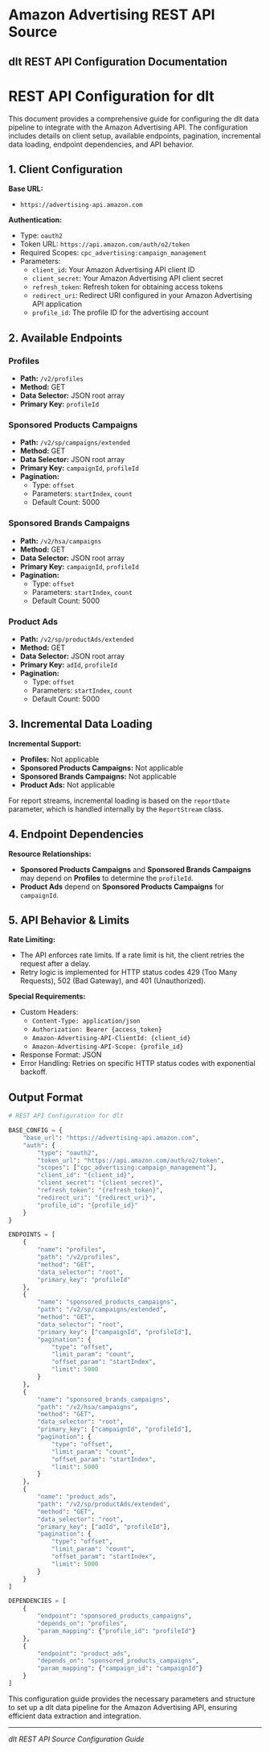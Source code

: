 # Amazon Advertising REST API Source

## dlt REST API Configuration Documentation

# REST API Configuration for dlt

This document provides a comprehensive guide for configuring the dlt data pipeline to integrate with the Amazon Advertising API. The configuration includes details on client setup, available endpoints, pagination, incremental data loading, endpoint dependencies, and API behavior.

## 1. Client Configuration

**Base URL:**
- `https://advertising-api.amazon.com`

**Authentication:**
- Type: `oauth2`
- Token URL: `https://api.amazon.com/auth/o2/token`
- Required Scopes: `cpc_advertising:campaign_management`
- Parameters:
  - `client_id`: Your Amazon Advertising API client ID
  - `client_secret`: Your Amazon Advertising API client secret
  - `refresh_token`: Refresh token for obtaining access tokens
  - `redirect_uri`: Redirect URI configured in your Amazon Advertising API application
  - `profile_id`: The profile ID for the advertising account

## 2. Available Endpoints

### Profiles
- **Path:** `/v2/profiles`
- **Method:** GET
- **Data Selector:** JSON root array
- **Primary Key:** `profileId`

### Sponsored Products Campaigns
- **Path:** `/v2/sp/campaigns/extended`
- **Method:** GET
- **Data Selector:** JSON root array
- **Primary Key:** `campaignId`, `profileId`
- **Pagination:** 
  - Type: `offset`
  - Parameters: `startIndex`, `count`
  - Default Count: 5000

### Sponsored Brands Campaigns
- **Path:** `/v2/hsa/campaigns`
- **Method:** GET
- **Data Selector:** JSON root array
- **Primary Key:** `campaignId`, `profileId`
- **Pagination:** 
  - Type: `offset`
  - Parameters: `startIndex`, `count`
  - Default Count: 5000

### Product Ads
- **Path:** `/v2/sp/productAds/extended`
- **Method:** GET
- **Data Selector:** JSON root array
- **Primary Key:** `adId`, `profileId`
- **Pagination:** 
  - Type: `offset`
  - Parameters: `startIndex`, `count`
  - Default Count: 5000

## 3. Incremental Data Loading

**Incremental Support:**
- **Profiles:** Not applicable
- **Sponsored Products Campaigns:** Not applicable
- **Sponsored Brands Campaigns:** Not applicable
- **Product Ads:** Not applicable

For report streams, incremental loading is based on the `reportDate` parameter, which is handled internally by the `ReportStream` class.

## 4. Endpoint Dependencies

**Resource Relationships:**
- **Sponsored Products Campaigns** and **Sponsored Brands Campaigns** may depend on **Profiles** to determine the `profileId`.
- **Product Ads** depend on **Sponsored Products Campaigns** for `campaignId`.

## 5. API Behavior & Limits

**Rate Limiting:**
- The API enforces rate limits. If a rate limit is hit, the client retries the request after a delay.
- Retry logic is implemented for HTTP status codes 429 (Too Many Requests), 502 (Bad Gateway), and 401 (Unauthorized).

**Special Requirements:**
- Custom Headers:
  - `Content-Type: application/json`
  - `Authorization: Bearer {access_token}`
  - `Amazon-Advertising-API-ClientId: {client_id}`
  - `Amazon-Advertising-API-Scope: {profile_id}`
- Response Format: JSON
- Error Handling: Retries on specific HTTP status codes with exponential backoff.

## Output Format

```python
# REST API Configuration for dlt

BASE_CONFIG = {
    "base_url": "https://advertising-api.amazon.com",
    "auth": {
        "type": "oauth2",
        "token_url": "https://api.amazon.com/auth/o2/token",
        "scopes": ["cpc_advertising:campaign_management"],
        "client_id": "{client_id}",
        "client_secret": "{client_secret}",
        "refresh_token": "{refresh_token}",
        "redirect_uri": "{redirect_uri}",
        "profile_id": "{profile_id}"
    }
}

ENDPOINTS = [
    {
        "name": "profiles",
        "path": "/v2/profiles",
        "method": "GET",
        "data_selector": "root",
        "primary_key": "profileId"
    },
    {
        "name": "sponsored_products_campaigns",
        "path": "/v2/sp/campaigns/extended",
        "method": "GET",
        "data_selector": "root",
        "primary_key": ["campaignId", "profileId"],
        "pagination": {
            "type": "offset",
            "limit_param": "count",
            "offset_param": "startIndex",
            "limit": 5000
        }
    },
    {
        "name": "sponsored_brands_campaigns",
        "path": "/v2/hsa/campaigns",
        "method": "GET",
        "data_selector": "root",
        "primary_key": ["campaignId", "profileId"],
        "pagination": {
            "type": "offset",
            "limit_param": "count",
            "offset_param": "startIndex",
            "limit": 5000
        }
    },
    {
        "name": "product_ads",
        "path": "/v2/sp/productAds/extended",
        "method": "GET",
        "data_selector": "root",
        "primary_key": ["adId", "profileId"],
        "pagination": {
            "type": "offset",
            "limit_param": "count",
            "offset_param": "startIndex",
            "limit": 5000
        }
    }
]

DEPENDENCIES = [
    {
        "endpoint": "sponsored_products_campaigns",
        "depends_on": "profiles",
        "param_mapping": {"profile_id": "profileId"}
    },
    {
        "endpoint": "product_ads",
        "depends_on": "sponsored_products_campaigns",
        "param_mapping": {"campaign_id": "campaignId"}
    }
]
```

This configuration guide provides the necessary parameters and structure to set up a dlt data pipeline for the Amazon Advertising API, ensuring efficient data extraction and integration.

---
*dlt REST API Source Configuration Guide*